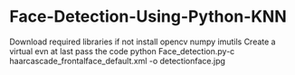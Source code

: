 # Face-Detection-Using-Python-KNN
Download required libraries if not install opencv numpy imutils
Create a virtual evn
at last pass the code
python Face_detection.py-c haarcascade_frontalface_default.xml -o detectionface.jpg
